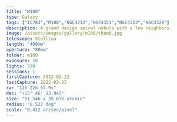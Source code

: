 ```yaml
---
title: "M100"
type: Galaxy
tags: ["IC783","M100","NGC4312","NGC4321","NGC4323","NGC4328"]
description: A grand design spiral nebula with a few neighbors.
image: /assets/images/gallery/m100/thumb.jpg
telescope: Stellina
length: "400mm"
aperture: "80mm"
folder: m100
exposure: 10
lights: 330
sessions: 1
firstCapture: 2022-02-23 
lastCapture: 2022-02-23
ra: "12h 22m 57.9s"
dec: "+15° 46' 23.943"
size: "51.546 x 35.616 arcmin"
radius: "0.522 deg"
scale: "0.412 arcsec/pixel"
---
```

